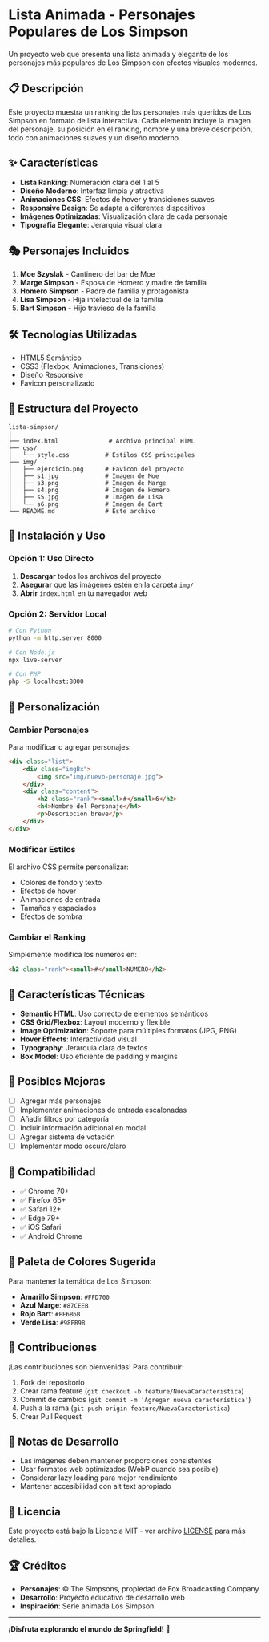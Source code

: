 # Lista Animada - Personajes Populares de Los Simpson

Un proyecto web que presenta una lista animada y elegante de los personajes más populares de Los Simpson con efectos visuales modernos.

## 📋 Descripción

Este proyecto muestra un ranking de los personajes más queridos de Los Simpson en formato de lista interactiva. Cada elemento incluye la imagen del personaje, su posición en el ranking, nombre y una breve descripción, todo con animaciones suaves y un diseño moderno.

## ✨ Características

- **Lista Ranking**: Numeración clara del 1 al 5
- **Diseño Moderno**: Interfaz limpia y atractiva
- **Animaciones CSS**: Efectos de hover y transiciones suaves
- **Responsive Design**: Se adapta a diferentes dispositivos
- **Imágenes Optimizadas**: Visualización clara de cada personaje
- **Tipografía Elegante**: Jerarquía visual clara

## 🎭 Personajes Incluidos

1. **Moe Szyslak** - Cantinero del bar de Moe
2. **Marge Simpson** - Esposa de Homero y madre de familia
3. **Homero Simpson** - Padre de familia y protagonista
4. **Lisa Simpson** - Hija intelectual de la familia
5. **Bart Simpson** - Hijo travieso de la familia

## 🛠️ Tecnologías Utilizadas

- HTML5 Semántico
- CSS3 (Flexbox, Animaciones, Transiciones)
- Diseño Responsive
- Favicon personalizado

## 📁 Estructura del Proyecto

```
lista-simpson/
│
├── index.html              # Archivo principal HTML
├── css/
│   └── style.css          # Estilos CSS principales
├── img/
│   ├── ejercicio.png      # Favicon del proyecto
│   ├── s1.jpg             # Imagen de Moe
│   ├── s3.png             # Imagen de Marge
│   ├── s4.png             # Imagen de Homero
│   ├── s5.jpg             # Imagen de Lisa
│   └── s6.png             # Imagen de Bart
└── README.md              # Este archivo
```

## 🚀 Instalación y Uso

### Opción 1: Uso Directo
1. **Descargar** todos los archivos del proyecto
2. **Asegurar** que las imágenes estén en la carpeta `img/`
3. **Abrir** `index.html` en tu navegador web

### Opción 2: Servidor Local
```bash
# Con Python
python -m http.server 8000

# Con Node.js
npx live-server

# Con PHP
php -S localhost:8000
```

## 🎨 Personalización

### Cambiar Personajes
Para modificar o agregar personajes:

```html
<div class="list">
    <div class="imgBx">
        <img src="img/nuevo-personaje.jpg">
    </div>
    <div class="content">
        <h2 class="rank"><small>#</small>6</h2>
        <h4>Nombre del Personaje</h4>
        <p>Descripción breve</p>
    </div>
</div>
```

### Modificar Estilos
El archivo CSS permite personalizar:
- Colores de fondo y texto
- Efectos de hover
- Animaciones de entrada
- Tamaños y espaciados
- Efectos de sombra

### Cambiar el Ranking
Simplemente modifica los números en:
```html
<h2 class="rank"><small>#</small>NUMERO</h2>
```

## 📱 Características Técnicas

- **Semantic HTML**: Uso correcto de elementos semánticos
- **CSS Grid/Flexbox**: Layout moderno y flexible
- **Image Optimization**: Soporte para múltiples formatos (JPG, PNG)
- **Hover Effects**: Interactividad visual
- **Typography**: Jerarquía clara de textos
- **Box Model**: Uso eficiente de padding y margins

## 🎯 Posibles Mejoras

- [ ] Agregar más personajes
- [ ] Implementar animaciones de entrada escalonadas
- [ ] Añadir filtros por categoría
- [ ] Incluir información adicional en modal
- [ ] Agregar sistema de votación
- [ ] Implementar modo oscuro/claro

## 📱 Compatibilidad

- ✅ Chrome 70+
- ✅ Firefox 65+
- ✅ Safari 12+
- ✅ Edge 79+
- ✅ iOS Safari
- ✅ Android Chrome

## 🎨 Paleta de Colores Sugerida

Para mantener la temática de Los Simpson:
- **Amarillo Simpson**: `#FFD700`
- **Azul Marge**: `#87CEEB`
- **Rojo Bart**: `#FF6B6B`
- **Verde Lisa**: `#98FB98`

## 🤝 Contribuciones

¡Las contribuciones son bienvenidas! Para contribuir:

1. Fork del repositorio
2. Crear rama feature (`git checkout -b feature/NuevaCaracteristica`)
3. Commit de cambios (`git commit -m 'Agregar nueva característica'`)
4. Push a la rama (`git push origin feature/NuevaCaracteristica`)
5. Crear Pull Request

## 📝 Notas de Desarrollo

- Las imágenes deben mantener proporciones consistentes
- Usar formatos web optimizados (WebP cuando sea posible)
- Considerar lazy loading para mejor rendimiento
- Mantener accesibilidad con alt text apropiado

## 📄 Licencia

Este proyecto está bajo la Licencia MIT - ver archivo [LICENSE](LICENSE) para más detalles.

## 🏆 Créditos

- **Personajes**: © The Simpsons, propiedad de Fox Broadcasting Company
- **Desarrollo**: Proyecto educativo de desarrollo web
- **Inspiración**: Serie animada Los Simpson

---

**¡Disfruta explorando el mundo de Springfield! 🍩**